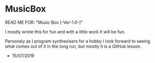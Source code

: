 # MusicBox
READ ME FOR: "Music Box [-Ver-1.0-]"

   I mostly wrote this for fun and with a little
   work it will be fun. 
   
   Personaly as I program synthesisers 
   for a hobby I look forward to seeing what comes out
   of it in the long run, but mostly it is a GitHub lesson. 
   
   - 15/07/2019
